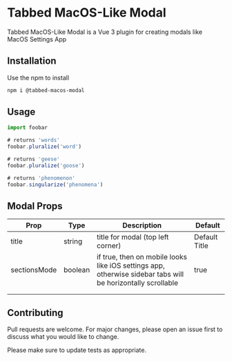 # Tabbed MacOS-Like Modal

Tabbed MacOS-Like Modal is a Vue 3 plugin for creating modals like MacOS Settings App

## Installation

Use the npm to install

```bash
npm i @tabbed-macos-modal
```

## Usage

```javascript
import foobar

# returns 'words'
foobar.pluralize('word')

# returns 'geese'
foobar.pluralize('goose')

# returns 'phenomenon'
foobar.singularize('phenomena')
```

## Modal Props
| Prop    | Type | Description   | Default |
| ------------ | ------- | ----------------------------------------------------------------------------------------------------------- | ------------- |
| title                    | string         | title for modal (top left corner)                                                                                                                                                                                      | Default Title              |
| sectionsMode             | boolean        | if true, then on mobile looks like iOS settings app, otherwise sidebar tabs will be horizontally scrollable                                                                                                            | true                       |
|                          |                |                                                                                                                                                                                                                        |                            |
|                          |                |                                                                                                                                                                                                                        |                            |


## Contributing

Pull requests are welcome. For major changes, please open an issue first
to discuss what you would like to change.

Please make sure to update tests as appropriate.